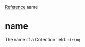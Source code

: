 [Reference](https://www.framer.com/developers/reference)
name
# name
The name of a Collection field.
`string`

